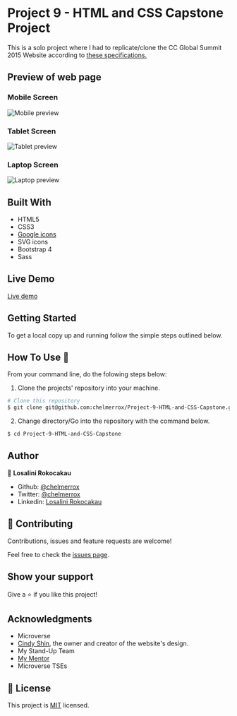 # Project 9 - HTML and CSS Capstone Project

This is a solo project where I had to replicate/clone the CC Global Summit 2015 Website according to <a href="https://www.behance.net/gallery/29845175/CC-Global-Summit-2015">these specifications.</a>

## Preview of web page

### Mobile Screen

![Mobile preview](images/mobile_preview.PNG)

### Tablet Screen

![Tablet preview](images/tablet_preview.PNG)

### Laptop Screen

![Laptop preview](images/laptop_preview.PNG)

## Built With

- HTML5
- CSS3
- <a href="https://materializecss.com/icons.html">Google icons</a>
- SVG icons
- Bootstrap 4
- Sass

## Live Demo

<a href="https://raw.githack.com/chelmerrox/Project-9-HTML-and-CSS-Capstone/project-draft/index.html">Live demo</a>

## Getting Started

To get a local copy up and running follow the simple steps outlined below.

## How To Use 🔧

From your command line, do the folowing steps below:
​
1. Clone the projects' repository into your machine.

```bash
# Clone this repository
$ git clone git@github.com:chelmerrox/Project-9-HTML-and-CSS-Capstone.git

```
2. Change directory/Go into the repository with the command below.

```bash
$ cd Project-9-HTML-and-CSS-Capstone

```

## Author

👤 **Losalini Rokocakau**
​
- Github: [@chelmerrox](https://github.com/chelmerrox)
- Twitter: [@chelmerrox](https://twitter.com/chelmerrox)
- Linkedin: [Losalini Rokocakau](https://www.linkedin.com/in/losalini-rokocakau)

## 🤝 Contributing

  Contributions, issues and feature requests are welcome!

  Feel free to check the [issues page](https://github.com/chelmerrox/Project-9-HTML-and-CSS-Capstone/issues).

## Show your support

Give a ⭐️ if you like this project!

## Acknowledgments

- Microverse
- <a href="https://www.behance.net/adagio07">Cindy Shin</a>, the owner and creator of the website's design.
- My Stand-Up Team
- <a href="https://github.com/BrittanyBlake">My Mentor</a>
- Microverse TSEs

## 📝 License

This project is [MIT](LICENSE.txt) licensed.